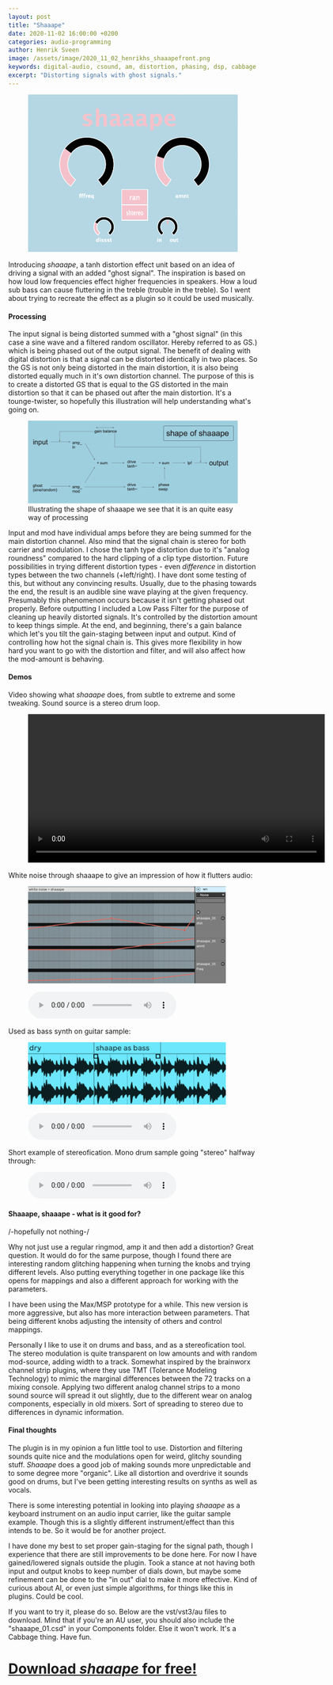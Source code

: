 ```yaml
---
layout: post
title: "Shaaape"
date: 2020-11-02 16:00:00 +0200
categories: audio-programming
author: Henrik Sveen
image: /assets/image/2020_11_02_henrikhs_shaaapefront.png
keywords: digital-audio, csound, am, distortion, phasing, dsp, cabbage
excerpt: "Distorting signals with ghost signals."
---
```

<figure style="float: auto">
   <img src="/assets/image/2020_11_02_henrikhs_shaaapefront.png" alt="Should show picture..." title="" width="auto"/> <figcaption></figcaption>
</figure>

Introducing *shaaape*, a tanh distortion effect unit based on an idea of driving a signal with an added "ghost signal". The inspiration is based on how loud low frequencies effect higher frequencies in speakers. How a loud sub bass can cause fluttering in the treble (trouble in the treble). So I went about trying to recreate the effect as a plugin so it could be used musically.

#### Processing
The input signal is being distorted summed with a "ghost signal" (in this case a sine wave and a filtered random oscillator. Hereby referred to as GS.) which is being phased out of the output signal. The benefit of dealing with digital distortion is that a signal can be distorted identically in two places. So the GS is not only being distorted in the main distortion, it is also being distorted equally much in it's own distortion channel. The purpose of this is to create a distorted GS that is equal to the GS distorted in the main distortion so that it can be phased out after the main distortion. It's a tounge-twister, so hopefully this illustration will help understanding what's going on.

<figure style="float: auto">
   <img src="/assets/image/2020_11_01_henrikhs_shape of shaaape.png" alt="Should show picture..." title="great job, you understand it now!" width="auto"/> <figcaption>Illustrating the shape of shaaape we see that it is an quite easy way of processing</figcaption>
</figure>

Input and mod have individual amps before they are being summed for the main distortion channel. Also mind that the signal chain is stereo for both carrier and modulation. I chose the tanh type distortion due to it's "analog roundness" compared to the hard clipping of a clip type distortion. Future possibilities in trying different distortion types - even *difference* in distortion types between the two channels (+left/right). I have dont some testing of this, but without any convincing results. Usually, due to the phasing towards the end, the result is an audible sine wave playing at the given frequency. Presumably this phenomenon occurs because it isn't getting phased out properly.
Before outputting I included a Low Pass Filter for the purpose of cleaning up heavily distorted signals. It's controlled by the distortion amount to keep things simple. At the end, and beginning, there's a gain balance which let's you tilt the gain-staging between input and output. Kind of controlling how hot the signal chain is. This gives more flexibility in how hard you want to go with the distortion and filter, and will also affect how the mod-amount is behaving.

#### Demos
Video showing what *shaaape* does, from subtle to extreme and some tweaking. Sound source is a stereo drum loop.
<figure style="float: none">
  <video width="600" controls>
    <source src="https://drive.google.com/uc?&id=1ya5T2CTRzg1G61BRVPeJN7QVGN1ryJ8w" type='video/mp4'>
    Should show a video...
  </video>
  <figcaption></figcaption>
</figure>

White noise through shaaape to give an impression of how it flutters audio:
<figure style="float: auto">
   <img src="/assets/image/2020_11_02_henrikhs_whitenoise.png" alt="Should show picture..." title="you can follow the automation lane while you listen to the sound example" width="400"/> <figcaption></figcaption>
</figure>
<figure style="float: none">
  <audio controls>
    <source src="https://drive.google.com/uc?&id=1k89XTKlSTNHFvvRBtjT6Wty21ZXiInY8" type="audio/mpeg">
    Alternate Text
  </audio>
  <figcaption></figcaption>
</figure>

Used as bass synth on guitar sample:
<figure style="float: auto">
   <img src="/assets/image/2020_11_02_henrikhs_guitarexample.png" alt="Should show picture..." title="showing the structure of the sound example" width="400"/> <figcaption></figcaption>
</figure>
<figure style="float: none">
  <audio controls>
    <source src="https://drive.google.com/uc?&id=1AaEGVAXABslSyQyq9tvLFsfcnML4SjVQ" type="audio/mpeg">
    Alternate Text
  </audio>
  <figcaption></figcaption>
</figure>

Short example of stereofication. Mono drum sample going "stereo" halfway through:
<figure style="float: none">
  <audio controls>
    <source src="https://drive.google.com/uc?&id=14CKszUS7FfxAHL7mlZDKMc-jtVVaA7Ig" type="audio/mpeg">
    Alternate Text
  </audio>
  <figcaption></figcaption>
</figure>


#### Shaaape, shaaape - what is it good for?
/-hopefully not nothing-/

Why not just use a regular ringmod, amp it and then add a distortion? Great question. It would do for the same purpose, though I found there are interesting random glitching happening when turning the knobs and trying different levels. Also putting everything together in one package like this opens for mappings and also a different approach for working with the parameters.

I have been using the Max/MSP prototype for a while. This new version is more aggressive, but also has more interaction between parameters. That being different knobs adjusting the intensity of others and control mappings.

Personally I like to use it on drums and bass, and as a stereofication tool. The stereo modulation is quite transparent on low amounts and with random mod-source, adding width to a track. Somewhat inspired by the brainworx channel strip plugins, where they use TMT (Tolerance Modeling Technology) to mimic the marginal differences between the 72 tracks on a mixing console. Applying two different analog channel strips to a mono sound source will spread it out slightly, due to the different wear on analog components, especially in old mixers. Sort of spreading to stereo due to differences in dynamic information.

#### Final thoughts
The plugin is in my opinion a fun little tool to use. Distortion and filtering sounds quite nice and the modulations open for weird, glitchy sounding stuff. *Shaaape* does a good job of making sounds more unpredictable and to some degree more "organic". Like all distortion and overdrive it sounds good on drums, but I've been getting interesting results on synths as well as vocals.

There is some interesting potential in looking into playing *shaaape* as a keyboard instrument on an audio input carrier, like the guitar sample example. Though this is a slightly different instrument/effect than this intends to be. So it would be for another project.

I have done my best to set proper gain-staging for the signal path, though I experience that there are still improvements to be done here. For now I have gained/lowered signals outside the plugin. Took a stance at not having both input and output knobs to keep number of dials down, but maybe some refinement can be done to the "in out" dial to make it more effective. Kind of curious about AI, or even just simple algorithms, for things like this in plugins. Could be cool.

If you want to try it, please do so. Below are the vst/vst3/au files to download. Mind that if you're an AU user, you should also include the "shaaape_01.csd" in your Components folder. Else it won't work. It's a Cabbage thing. Have fun.

# [Download *shaaape* for free!](https://drive.google.com/file/d/1U6R0T-2-sQSocErvTCZ4g-ePTNFC590P/view?usp=sharing)

